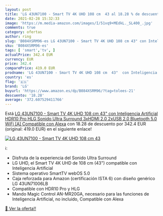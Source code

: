 ```yaml
---
layout: post
title: 'LG 43UN7100 - Smart TV 4K UHD 108 cm  43 al 18.28 % de descuento'
date: 2021-02-28 15:32:33
image: 'https://m.media-amazon.com/images/I/51vq9+MEdkL._SL400_.jpg'
comments: true
category: ofertas
author: ring
slug: 'B084XSRM96-es LG 43UN7100 - Smart TV 4K UHD 108 cm 43" con Inteligencia...'
sku: 'B084XSRM96-es'
tags: [ 'smart','tv', ]
actualPrice: 342.4 EUR
currency: EUR
price: 342.4
comparePrice: 419.0 EUR
prodname: 'LG 43UN7100 - Smart TV 4K UHD 108 cm  43"  con Inteligencia Artificial  HDR10 Pro  HLG  Sonido Ultra Surround  3xHDMI 2.0  2xUSB 2.0  Bluetooth 5.0  WiFi [A]  Compatible con Alexa'
country: 'es'
flag: '🇪🇸'
brand: 'LG'
buyurl: 'https://www.amazon.es/dp/B084XSRM96/?tag=tolees-21'
descuento: '18.28'
average: '372.607529411766'
---
```


Está [LG 43UN7100 - Smart TV 4K UHD 108 cm  43"  con Inteligencia Artificial  HDR10 Pro  HLG  Sonido Ultra Surround  3xHDMI 2.0  2xUSB 2.0  Bluetooth 5.0  WiFi [A]  Compatible con Alexa](https://www.amazon.es/dp/B084XSRM96/?tag=tolees-21) con 18.28 de descuento por 342.4 EUR (original: 419.0 EUR) en el siguiente enlace!

[![LG 43UN7100 - Smart TV 4K UHD 108 cm  43](https://m.media-amazon.com/images/I/51vq9+MEdkL._SL400_.jpg)](https://www.amazon.es/dp/B084XSRM96/?tag=tolees-21)

ℹ️:

- Disfruta de la experiencia del Sonido Ultra Surround
- LG UHD, el Smart TV 4K UHD de 108 cm (43") compatible con Inteligencia Artificial
- Sistema operativo SmartTV webOS 5.0
- Caja reforzada para Amazon (certificación ISTA 6) con diseño genérico LG 43UN71006LB
- Compatible con HDR10 Pro y HLG
- Mando Magic Control AN-MR20GA, necesario para las funciones de Inteligencia Artificial, no incluido, Compatible con Alexa

[🛒 Ver la oferta!!](https://www.amazon.es/dp/B084XSRM96/?tag=tolees-21)
